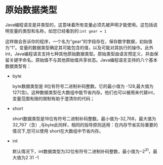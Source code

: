 # 原始数据类型
Java编程语言是井类型的，这意味着所有变量必须先被声明才能使用。这包括说明变量的类型和名称，如您已经看到的:`int gear = 1`

这样做会告诉你的程序，一个名为“gear”的字段存在，保存数字数据，初始值为“1”。变量的数据类型确定其可能包含的值，以及可能对其执行的操作。此外int，Java编程语言支持七种其他原始数据类型。原始类型由语言预定义，并由保留关键字命名。原始值不与其他原始值共享状态。Java编程语言支持的八个基本数据类型有：

* byte 

    byte数据类型是 8位有符号二进制补码整数。它的最小值为 -128,最大值为127(含)。这种数据类型在大数组中能节省内存。他们也可以被用来代替int，变量范围有限的限制有助于澄清你的代码； 
    
* short
    
    short数据类型是16位有符号二进制补码整数。最小值为-32,768，最大值为32,767（含）,与byte此同样，相同的指导原则适用：在内存节省实际重要的情况下,您可以使用 short在大数组中节省内存。

* int

    默认情况下，int数据类型为32位有符号二进制补码整数，最小值为$-2^31$，最大值为2 31 -1